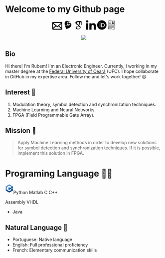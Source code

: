 <!--
**tapyu/tapyu** is a ✨ _special_ ✨ repository because its `README.md` (this file) appears on your GitHub profile.

Here are some ideas to get you started:

- 🔭 I’m currently working on ...
- 🌱 I’m currently learning ...
- 👯 I’m looking to collaborate on ...
- 🤔 I’m looking for help with ...
- 💬 Ask me about ...
- 📫 How to reach me: ...
- 😄 Pronouns: ...
- ⚡ Fun fact: ...

That is what I'm using to make the this Markdown:

- Shelds.io: https://github.com/badges/shields

-->

<h1>Welcome to my Github page</h1>

<p align='center'>
<a href="mailto:rubem.engenharia@gmail.com" target="_blank"><img height="25" width="32px" src="https://raw.githubusercontent.com/tapyu/tapyu/master/figs/email.png"></a>
<a href="http://lattes.cnpq.br/0717252455115225" target="_blank"><img height="30" src="https://raw.githubusercontent.com/tapyu/tapyu/master/figs/lattes.png"></a>
<a href="https://scholar.google.com.br/citations?user=Kj6Gzs4AAAAJ&hl=pt-BR&oi=sra"><img height="30" src="https://raw.githubusercontent.com/tapyu/tapyu/master/figs/google%20scholar.png"></a>
<a href="https://www.linkedin.com/in/rubem-pacelli/"><img style="margin-left:5px; margin-right: -7px" height="30" src="https://raw.githubusercontent.com/tapyu/tapyu/dc58705fdabefd1e2aacabb99db063bfa1bb9426/figs/linkedin.svg"></a>&nbsp;&nbsp;
<a href="https://orcid.org/0000-0001-5933-8565"> <img height="30" src="https://raw.githubusercontent.com/tapyu/tapyu/master/figs/orcid.png"></a>
<a href="https://github.com/tapyu/tapyu/blob/master/cv/Latex/cv.pdf"> <img height="30" src="https://raw.githubusercontent.com/tapyu/tapyu/master/figs/cv.png"></a>
</p>

<p align='center'>
<img src="https://img.shields.io/github/followers/tapyu?style=social"></a>
</p>

## Bio
Hi there! I'm Rubem! I'm an Electronic Engineer. Currently, I working in my master degree at the [Federal University of Ceará][UFCwebsite] (UFC). I hope collaborate in GitHub in my expertise area. Follow me and let's work together! 😄

## Interest 🧠
1. Modulation theory, symbol detection and synchronization techniques. 
1. Machine Learning and Neural Networks.
1. FPGA (Field Programmable Gate Array).

## Mission 🦾
> Apply Machine Learning methods in order to develop new solutions for symbol detection and synchronization techniques. If it is possible, implement this solution in FPGA.

# Programing Language 👨‍💻
<img align="left" alt="cpp" width="26px" src="https://raw.githubusercontent.com/github/explore/master/topics/cpp/cpp.png" /> <br />
Python
Matlab
C
C++
<!-- - R -->
<!-- - UNIX Shell scripting -->
Assembly
VHDL
- Java

## Natural Language 👅
- Portuguese: Native language
- English: Full professional proficiency
- French: Elementary communication skills


[UFCwebsite]: http://www.ufc.br/